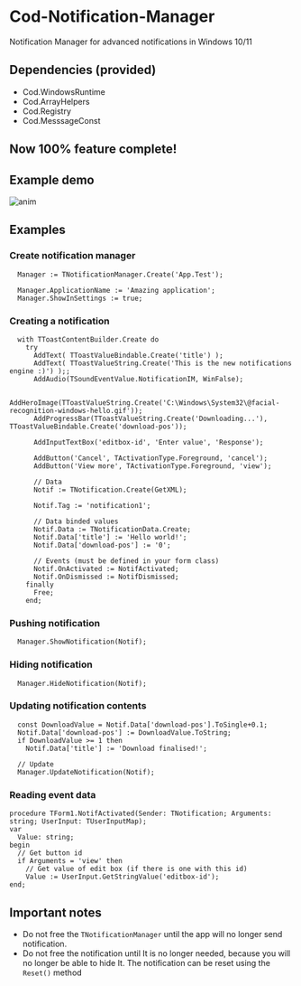# Cod-Notification-Manager
Notification Manager for advanced notifications in Windows 10/11

## Dependencies (provided)
- Cod.WindowsRuntime
- Cod.ArrayHelpers
- Cod.Registry
- Cod.MesssageConst

## Now 100% feature complete!

## Example demo
![anim](https://github.com/Codrax/Cod-Notification-Manager/assets/68193064/33026b0f-b11a-4c27-993e-69f6850db506)


## Examples
### Create notification manager
```
  Manager := TNotificationManager.Create('App.Test');

  Manager.ApplicationName := 'Amazing application';
  Manager.ShowInSettings := true;
```

### Creating a notification
```
  with TToastContentBuilder.Create do
    try
      AddText( TToastValueBindable.Create('title') );
      AddText( TToastValueString.Create('This is the new notifications engine :)') );;
      AddAudio(TSoundEventValue.NotificationIM, WinFalse);
  
      AddHeroImage(TToastValueString.Create('C:\Windows\System32\@facial-recognition-windows-hello.gif'));
      AddProgressBar(TToastValueString.Create('Downloading...'), TToastValueBindable.Create('download-pos'));

      AddInputTextBox('editbox-id', 'Enter value', 'Response');
  
      AddButton('Cancel', TActivationType.Foreground, 'cancel');
      AddButton('View more', TActivationType.Foreground, 'view');
  
      // Data
      Notif := TNotification.Create(GetXML);
  
      Notif.Tag := 'notification1';
  
      // Data binded values
      Notif.Data := TNotificationData.Create;
      Notif.Data['title'] := 'Hello world!';
      Notif.Data['download-pos'] := '0';

      // Events (must be defined in your form class)
      Notif.OnActivated := NotifActivated;
      Notif.OnDismissed := NotifDismissed;
    finally
      Free;
    end;
```

### Pushing notification
```
  Manager.ShowNotification(Notif);
```


### Hiding notification
```
  Manager.HideNotification(Notif);
```

### Updating notification contents
```
  const DownloadValue = Notif.Data['download-pos'].ToSingle+0.1;
  Notif.Data['download-pos'] := DownloadValue.ToString;
  if DownloadValue >= 1 then
    Notif.Data['title'] := 'Download finalised!';

  // Update
  Manager.UpdateNotification(Notif);
```

### Reading event data
```
procedure TForm1.NotifActivated(Sender: TNotification; Arguments: string; UserInput: TUserInputMap);
var
  Value: string;
begin
  // Get button id
  if Arguments = 'view' then
    // Get value of edit box (if there is one with this id)
    Value := UserInput.GetStringValue('editbox-id');
end;
```

## Important notes
- Do not free the `TNotificationManager` until the app will no longer send notification.
- Do not free the notification until It is no longer needed, because you will no longer be able to hide It. The notification can be reset using the `Reset()`
 method
